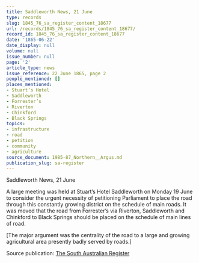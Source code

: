 ```yaml
---
title: Saddleworth News, 21 June
type: records
slug: 1845_76_sa_register_content_18677
url: /records/1845_76_sa_register_content_18677/
record_id: 1845_76_sa_register_content_18677
date: '1865-06-22'
date_display: null
volume: null
issue_number: null
page: '2'
article_type: news
issue_reference: 22 June 1865, page 2
people_mentioned: []
places_mentioned:
- Stuart’s Hotel
- Saddleworth
- Forrester’s
- Riverton
- Chinkford
- Black Springs
topics:
- infrastructure
- road
- petition
- community
- agriculture
source_document: 1985-87_Northern__Argus.md
publication_slug: sa-register
---
```


Saddleworth News, 21 June

A large meeting was held at Stuart’s Hotel Saddleworth on Monday 19 June to consider the urgent necessity of petitioning Parliament to place the road through this constantly growing district on the schedule of main roads.  It was moved that the road from Forrester’s via Riverton, Saddleworth and Chinkford to Black Springs should be placed on the schedule of main lines of road.

[The major argument was the centrality of the road to a large and growing agricultural area presently badly served by roads.]

Source publication: [The South Australian Register](/publications/sa-register/)

